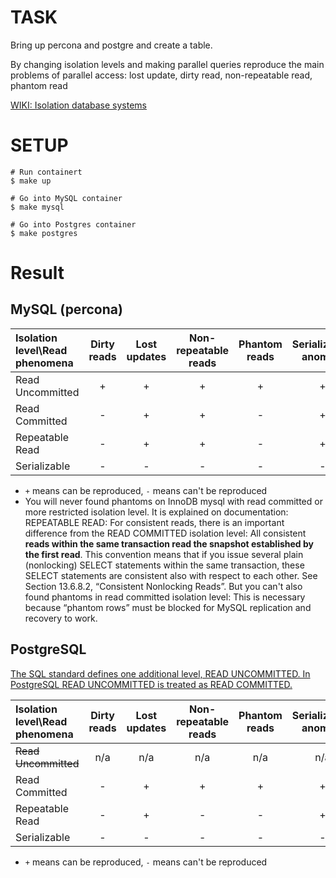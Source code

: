 # TASK
Bring up percona and postgre and create a table.

By changing isolation levels and making parallel queries reproduce the main problems of parallel access: lost update, dirty read, non-repeatable read, phantom read

[WIKI: Isolation database systems](https://en.wikipedia.org/wiki/Isolation_(database_systems))

# SETUP
```shell
# Run containert
$ make up

# Go into MySQL container
$ make mysql

# Go into Postgres container
$ make postgres
```

# Result
## MySQL (percona)
| Isolation level\Read phenomena | Dirty reads | Lost updates | Non-repeatable reads | Phantom reads | Serialization anomaly |
|:-------------------------------|:-----------:|:------------:|:--------------------:|:-------------:|:---------------------:|
| Read Uncommitted               |      +      |      +       |          +           |       +       |           +           |
| Read Committed                 |      -      |      +       |          +           |       -       |           +           |
| Repeatable Read                |      -      |      +       |          +           |       -       |           +           |
| Serializable                   |      -      |      -       |          -           |       -       |           -           |
* `+` means can be reproduced, `-` means can't be reproduced
* You will never found phantoms on InnoDB mysql with read committed or more restricted isolation level. It is explained on documentation:
REPEATABLE READ: For consistent reads, there is an important difference from the READ COMMITTED isolation level: All consistent **reads within the same transaction read the snapshot established by the first read**. This convention means that if you issue several plain (nonlocking) SELECT statements within the same transaction, these SELECT statements are consistent also with respect to each other. See Section 13.6.8.2, “Consistent Nonlocking Reads”.
But you can't also found phantoms in read committed isolation level: This is necessary because “phantom rows” must be blocked for MySQL replication and recovery to work.

## PostgreSQL
[The SQL standard defines one additional level, READ UNCOMMITTED. In PostgreSQL READ UNCOMMITTED is treated as READ COMMITTED.](https://www.postgresql.org/docs/current/sql-set-transaction.html)

| Isolation level\Read phenomena | Dirty reads | Lost updates | Non-repeatable reads | Phantom reads | Serialization anomaly |
|:-------------------------------|:-----------:|:------------:|:--------------------:|:-------------:|:---------------------:|
| ~~Read Uncommitted~~           |     n/a     |     n/a      |         n/a          |      n/a      |          n/a          |
| Read Committed                 |      -      |      +       |          +           |       +       |           +           |
| Repeatable Read                |      -      |      +       |          -           |       -       |           +           |
| Serializable                   |      -      |      -       |          -           |       -       |           -           |
* `+` means can be reproduced, `-` means can't be reproduced
